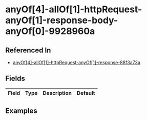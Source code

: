 
# anyOf[4]-allOf[1]-httpRequest-anyOf[1]-response-body-anyOf[0]-9928960a



## Referenced In

- [anyOf[4]-allOf[1]-httpRequest-anyOf[1]-response-88f3a73a](/docs/references/schemas/anyof-4--allof-1--httprequest-anyof-1--response-88f3a73a)

## Fields

Field | Type | Description | Default
:-- | :-- | :-- | :--

## Examples

